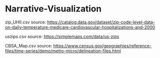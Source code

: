 # Narrative-Visualization

zip_UHII.csv source: https://catalog.data.gov/dataset/zip-code-level-data-on-daily-temperature-medicare-cardiovascular-hospitalizations-and-2000

uszips.csv source: https://simplemaps.com/data/us-zips

CBSA_Map.csv source: https://www.census.gov/geographies/reference-files/time-series/demo/metro-micro/delineation-files.html

